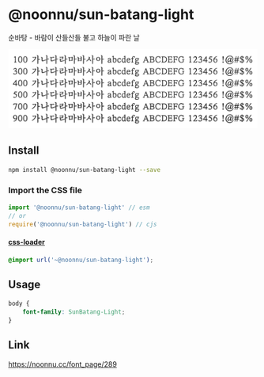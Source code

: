 # @noonnu/sun-batang-light

순바탕 - 바람이 산들산들 불고 하늘이 파란 날

![example](./example.png)

## Install

```bash
npm install @noonnu/sun-batang-light --save
```

### Import the CSS file

```js
import '@noonnu/sun-batang-light' // esm
// or
require('@noonnu/sun-batang-light') // cjs
```

#### [css-loader](https://github.com/webpack-contrib/css-loader)

```css
@import url('~@noonnu/sun-batang-light');
```

## Usage

```css
body {
    font-family: SunBatang-Light;
}
```

## Link

https://noonnu.cc/font_page/289
